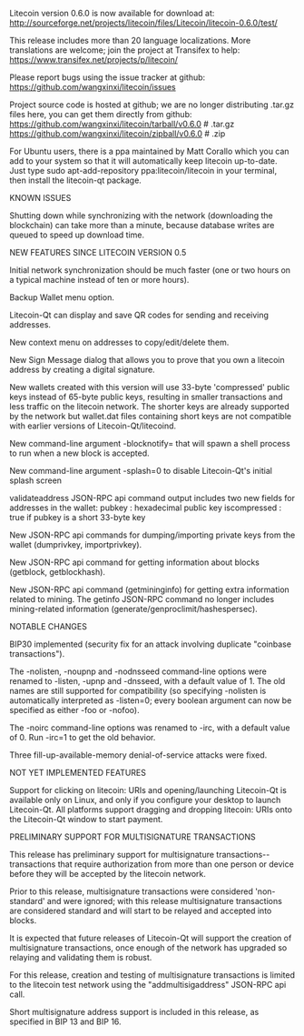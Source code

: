 Litecoin version 0.6.0 is now available for download at:
http://sourceforge.net/projects/litecoin/files/Litecoin/litecoin-0.6.0/test/

This release includes more than 20 language localizations.
More translations are welcome; join the
project at Transifex to help:
https://www.transifex.net/projects/p/litecoin/

Please report bugs using the issue tracker at github:
https://github.com/wangxinxi/litecoin/issues

Project source code is hosted at github; we are no longer
distributing .tar.gz files here, you can get them
directly from github:
https://github.com/wangxinxi/litecoin/tarball/v0.6.0  # .tar.gz
https://github.com/wangxinxi/litecoin/zipball/v0.6.0  # .zip

For Ubuntu users, there is a ppa maintained by Matt Corallo which
you can add to your system so that it will automatically keep
litecoin up-to-date.  Just type
sudo apt-add-repository ppa:litecoin/litecoin
in your terminal, then install the litecoin-qt package.


KNOWN ISSUES

Shutting down while synchronizing with the network
(downloading the blockchain) can take more than a minute,
because database writes are queued to speed up download
time.


NEW FEATURES SINCE LITECOIN VERSION 0.5

Initial network synchronization should be much faster
(one or two hours on a typical machine instead of ten or more
hours).

Backup Wallet menu option.

Litecoin-Qt can display and save QR codes for sending
and receiving addresses.

New context menu on addresses to copy/edit/delete them.

New Sign Message dialog that allows you to prove that you
own a litecoin address by creating a digital
signature.

New wallets created with this version will
use 33-byte 'compressed' public keys instead of
65-byte public keys, resulting in smaller
transactions and less traffic on the litecoin
network. The shorter keys are already supported
by the network but wallet.dat files containing
short keys are not compatible with earlier
versions of Litecoin-Qt/litecoind.

New command-line argument -blocknotify=<command>
that will spawn a shell process to run <command> 
when a new block is accepted.

New command-line argument -splash=0 to disable
Litecoin-Qt's initial splash screen

validateaddress JSON-RPC api command output includes
two new fields for addresses in the wallet:
pubkey : hexadecimal public key
iscompressed : true if pubkey is a short 33-byte key

New JSON-RPC api commands for dumping/importing
private keys from the wallet (dumprivkey, importprivkey).

New JSON-RPC api command for getting information about
blocks (getblock, getblockhash).

New JSON-RPC api command (getmininginfo) for getting
extra information related to mining. The getinfo
JSON-RPC command no longer includes mining-related
information (generate/genproclimit/hashespersec).



NOTABLE CHANGES

BIP30 implemented (security fix for an attack involving
duplicate "coinbase transactions").

The -nolisten, -noupnp and -nodnsseed command-line
options were renamed to -listen, -upnp and -dnsseed,
with a default value of 1. The old names are still
supported for compatibility (so specifying -nolisten
is automatically interpreted as -listen=0; every
boolean argument can now be specified as either
-foo or -nofoo).

The -noirc command-line options was renamed to
-irc, with a default value of 0. Run -irc=1 to
get the old behavior.

Three fill-up-available-memory denial-of-service
attacks were fixed.


NOT YET IMPLEMENTED FEATURES

Support for clicking on litecoin: URIs and
opening/launching Litecoin-Qt is available only on Linux,
and only if you configure your desktop to launch
Litecoin-Qt. All platforms support dragging and dropping
litecoin: URIs onto the Litecoin-Qt window to start
payment.


PRELIMINARY SUPPORT FOR MULTISIGNATURE TRANSACTIONS

This release has preliminary support for multisignature
transactions-- transactions that require authorization
from more than one person or device before they
will be accepted by the litecoin network.

Prior to this release, multisignature transactions
were considered 'non-standard' and were ignored;
with this release multisignature transactions are
considered standard and will start to be relayed
and accepted into blocks.

It is expected that future releases of Litecoin-Qt
will support the creation of multisignature transactions,
once enough of the network has upgraded so relaying
and validating them is robust.

For this release, creation and testing of multisignature
transactions is limited to the litecoin test network using
the "addmultisigaddress" JSON-RPC api call.

Short multisignature address support is included in this
release, as specified in BIP 13 and BIP 16.

